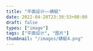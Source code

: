 ```yaml
---
title: "平面设计——蜻蜓"
date: 2022-04-20T23:39:53+08:00
draft: false
types: ["image"]
tags: ["平面设计", "图片"]
thumbnail: "/images/蜻蜓4.png"
---
```


